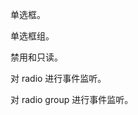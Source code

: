 单选框。

<preview src="components.radio.radio" />

单选框组。

<preview src="components.radio.radio-group" />

禁用和只读。

<preview src="components.radio.radio-disabled" />

对 radio 进行事件监听。

<preview src="components.radio.radio-event" />

<preview src="components.radio.radio-expose" />

对 radio group 进行事件监听。

<preview src="components.radio.radio-group-event" />